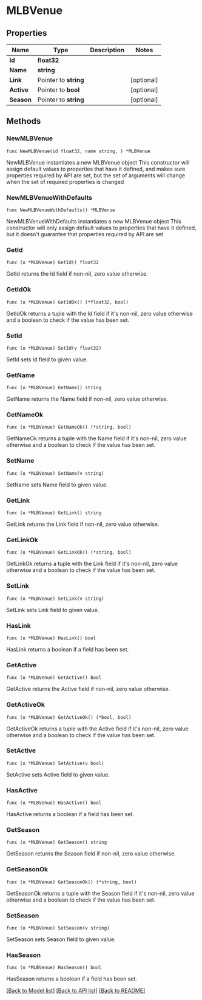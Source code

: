 # MLBVenue

## Properties

Name | Type | Description | Notes
------------ | ------------- | ------------- | -------------
**Id** | **float32** |  | 
**Name** | **string** |  | 
**Link** | Pointer to **string** |  | [optional] 
**Active** | Pointer to **bool** |  | [optional] 
**Season** | Pointer to **string** |  | [optional] 

## Methods

### NewMLBVenue

`func NewMLBVenue(id float32, name string, ) *MLBVenue`

NewMLBVenue instantiates a new MLBVenue object
This constructor will assign default values to properties that have it defined,
and makes sure properties required by API are set, but the set of arguments
will change when the set of required properties is changed

### NewMLBVenueWithDefaults

`func NewMLBVenueWithDefaults() *MLBVenue`

NewMLBVenueWithDefaults instantiates a new MLBVenue object
This constructor will only assign default values to properties that have it defined,
but it doesn't guarantee that properties required by API are set

### GetId

`func (o *MLBVenue) GetId() float32`

GetId returns the Id field if non-nil, zero value otherwise.

### GetIdOk

`func (o *MLBVenue) GetIdOk() (*float32, bool)`

GetIdOk returns a tuple with the Id field if it's non-nil, zero value otherwise
and a boolean to check if the value has been set.

### SetId

`func (o *MLBVenue) SetId(v float32)`

SetId sets Id field to given value.


### GetName

`func (o *MLBVenue) GetName() string`

GetName returns the Name field if non-nil, zero value otherwise.

### GetNameOk

`func (o *MLBVenue) GetNameOk() (*string, bool)`

GetNameOk returns a tuple with the Name field if it's non-nil, zero value otherwise
and a boolean to check if the value has been set.

### SetName

`func (o *MLBVenue) SetName(v string)`

SetName sets Name field to given value.


### GetLink

`func (o *MLBVenue) GetLink() string`

GetLink returns the Link field if non-nil, zero value otherwise.

### GetLinkOk

`func (o *MLBVenue) GetLinkOk() (*string, bool)`

GetLinkOk returns a tuple with the Link field if it's non-nil, zero value otherwise
and a boolean to check if the value has been set.

### SetLink

`func (o *MLBVenue) SetLink(v string)`

SetLink sets Link field to given value.

### HasLink

`func (o *MLBVenue) HasLink() bool`

HasLink returns a boolean if a field has been set.

### GetActive

`func (o *MLBVenue) GetActive() bool`

GetActive returns the Active field if non-nil, zero value otherwise.

### GetActiveOk

`func (o *MLBVenue) GetActiveOk() (*bool, bool)`

GetActiveOk returns a tuple with the Active field if it's non-nil, zero value otherwise
and a boolean to check if the value has been set.

### SetActive

`func (o *MLBVenue) SetActive(v bool)`

SetActive sets Active field to given value.

### HasActive

`func (o *MLBVenue) HasActive() bool`

HasActive returns a boolean if a field has been set.

### GetSeason

`func (o *MLBVenue) GetSeason() string`

GetSeason returns the Season field if non-nil, zero value otherwise.

### GetSeasonOk

`func (o *MLBVenue) GetSeasonOk() (*string, bool)`

GetSeasonOk returns a tuple with the Season field if it's non-nil, zero value otherwise
and a boolean to check if the value has been set.

### SetSeason

`func (o *MLBVenue) SetSeason(v string)`

SetSeason sets Season field to given value.

### HasSeason

`func (o *MLBVenue) HasSeason() bool`

HasSeason returns a boolean if a field has been set.


[[Back to Model list]](../README.md#documentation-for-models) [[Back to API list]](../README.md#documentation-for-api-endpoints) [[Back to README]](../README.md)


